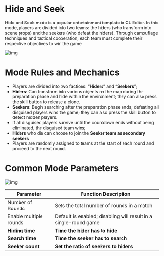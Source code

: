 # Hide and Seek

Hide and Seek mode is a popular entertainment template in CL Editor. In this mode, players are divided into two teams: the hiders (who transform into scene props) and the seekers (who defeat the hiders). Through camouflage techniques and tactical cooperation, each team must complete their respective objectives to win the game.

![img](https://dl.dir.freefiremobile.com/common/OB46/CSH/OfficialWeb/CLWiki2/MODE/wps1-1754535495494-1.png) 

# **Mode Rules and Mechanics**

- Players are divided into two factions: “**Hiders**” and “**Seekers**”;
- **Hiders**: Can transform into various objects on the map during the preparation phase and hide within the environment; they can also press the skill button to release a clone.
- **Seekers**: Begin searching after the preparation phase ends; defeating all disguised players wins the game; they can also press the skill button to detect hidden players.
- If all disguised players survive until the countdown ends without being eliminated, the disguised team wins;
- **Hiders** who die can choose to join the **Seeker team as secondary seekers**
- Players are randomly assigned to teams at the start of each round and proceed to the next round.



# **Common Mode Parameters**

![img](https://dl.dir.freefiremobile.com/common/OB46/CSH/OfficialWeb/CLWiki2/MODE/wps2-1754535495494-2.png) 

| Parameter | Function Description |
| -------------- | ------------------------------------- |
| Number of Rounds | Sets the total number of rounds in a match |
| Enable multiple rounds | Default is enabled; disabling will result in a single-round game |
| **Hiding time** | **Time the hider has to hide** |
| **Search time** | **Time the seeker has to search** |
| **Seeker count** | **Set the ratio of seekers to hiders** |
